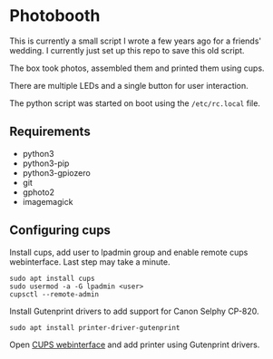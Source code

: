 # Photobooth

This is currently a small script I wrote a few years ago for a friends' wedding.
I currently just set up this repo to save this old script.

The box took photos, assembled them and printed them using cups.

There are multiple LEDs and a single button for user interaction.

The python script was started on boot using the `/etc/rc.local` file.

## Requirements

- python3
- python3-pip
- python3-gpiozero
- git
- gphoto2
- imagemagick

## Configuring cups

Install cups, add user to lpadmin group and enable remote cups webinterface.
Last step may take a minute.

```shell
sudo apt install cups
sudo usermod -a -G lpadmin <user>
cupsctl --remote-admin
```

Install Gutenprint drivers to add support for Canon Selphy CP-820.

```shell
sudo apt install printer-driver-gutenprint
```

Open [CUPS webinterface](https://10.10.10.152:631/) and add printer using Gutenprint drivers.
